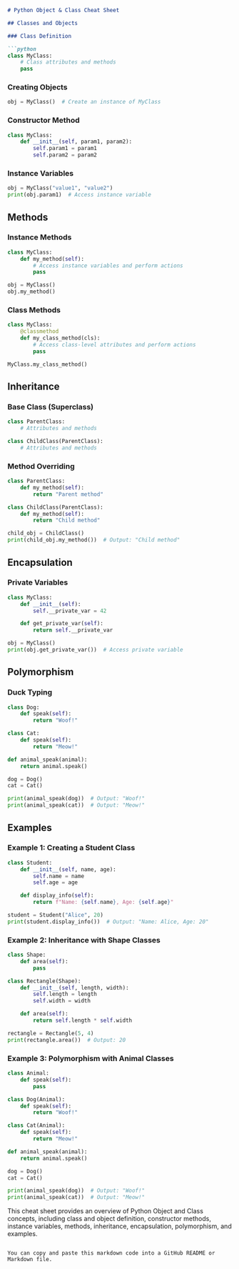 
```markdown
# Python Object & Class Cheat Sheet

## Classes and Objects

### Class Definition

```python
class MyClass:
    # Class attributes and methods
    pass
```

### Creating Objects

```python
obj = MyClass()  # Create an instance of MyClass
```

### Constructor Method

```python
class MyClass:
    def __init__(self, param1, param2):
        self.param1 = param1
        self.param2 = param2
```

### Instance Variables

```python
obj = MyClass("value1", "value2")
print(obj.param1)  # Access instance variable
```

## Methods

### Instance Methods

```python
class MyClass:
    def my_method(self):
        # Access instance variables and perform actions
        pass

obj = MyClass()
obj.my_method()
```

### Class Methods

```python
class MyClass:
    @classmethod
    def my_class_method(cls):
        # Access class-level attributes and perform actions
        pass

MyClass.my_class_method()
```

## Inheritance

### Base Class (Superclass)

```python
class ParentClass:
    # Attributes and methods

class ChildClass(ParentClass):
    # Attributes and methods
```

### Method Overriding

```python
class ParentClass:
    def my_method(self):
        return "Parent method"

class ChildClass(ParentClass):
    def my_method(self):
        return "Child method"

child_obj = ChildClass()
print(child_obj.my_method())  # Output: "Child method"
```

## Encapsulation

### Private Variables

```python
class MyClass:
    def __init__(self):
        self.__private_var = 42

    def get_private_var(self):
        return self.__private_var

obj = MyClass()
print(obj.get_private_var())  # Access private variable
```

## Polymorphism

### Duck Typing

```python
class Dog:
    def speak(self):
        return "Woof!"

class Cat:
    def speak(self):
        return "Meow!"

def animal_speak(animal):
    return animal.speak()

dog = Dog()
cat = Cat()

print(animal_speak(dog))  # Output: "Woof!"
print(animal_speak(cat))  # Output: "Meow!"
```

## Examples

### Example 1: Creating a Student Class

```python
class Student:
    def __init__(self, name, age):
        self.name = name
        self.age = age

    def display_info(self):
        return f"Name: {self.name}, Age: {self.age}"

student = Student("Alice", 20)
print(student.display_info())  # Output: "Name: Alice, Age: 20"
```

### Example 2: Inheritance with Shape Classes

```python
class Shape:
    def area(self):
        pass

class Rectangle(Shape):
    def __init__(self, length, width):
        self.length = length
        self.width = width

    def area(self):
        return self.length * self.width

rectangle = Rectangle(5, 4)
print(rectangle.area())  # Output: 20
```

### Example 3: Polymorphism with Animal Classes

```python
class Animal:
    def speak(self):
        pass

class Dog(Animal):
    def speak(self):
        return "Woof!"

class Cat(Animal):
    def speak(self):
        return "Meow!"

def animal_speak(animal):
    return animal.speak()

dog = Dog()
cat = Cat()

print(animal_speak(dog))  # Output: "Woof!"
print(animal_speak(cat))  # Output: "Meow!"
```

This cheat sheet provides an overview of Python Object and Class concepts, including class and object definition, constructor methods, instance variables, methods, inheritance, encapsulation, polymorphism, and examples.
```

You can copy and paste this markdown code into a GitHub README or Markdown file.
